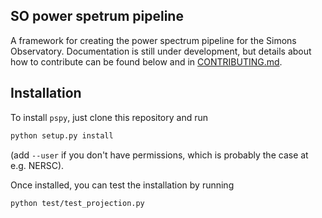 SO power spetrum pipeline
----------------------------
A framework for creating the power spectrum pipeline for the Simons Observatory. Documentation is still under development, but details about how to contribute can be found below and in [CONTRIBUTING.md](CONTRIBUTING.md).

## Installation
To install `pspy`, just clone this repository and run
```bash
python setup.py install
```
(add `--user` if you don't have permissions, which is probably the case at e.g. NERSC).

Once installed, you can test the installation by running 
```bash
python test/test_projection.py
```



